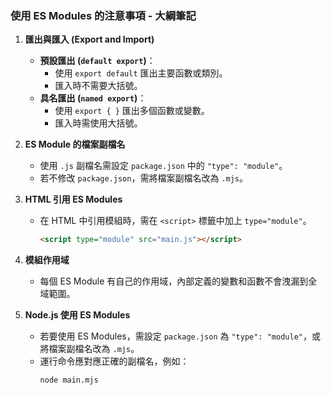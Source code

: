 ### 使用 ES Modules 的注意事項 - 大綱筆記

1. **匯出與匯入 (Export and Import)**
   - **預設匯出 (`default export`)**：
     - 使用 `export default` 匯出主要函數或類別。
     - 匯入時不需要大括號。
   - **具名匯出 (`named export`)**：
     - 使用 `export { }` 匯出多個函數或變數。
     - 匯入時需使用大括號。

2. **ES Module 的檔案副檔名**
   - 使用 `.js` 副檔名需設定 `package.json` 中的 `"type": "module"`。
   - 若不修改 `package.json`，需將檔案副檔名改為 `.mjs`。

3. **HTML 引用 ES Modules**
   - 在 HTML 中引用模組時，需在 `<script>` 標籤中加上 `type="module"`。
     ```html
     <script type="module" src="main.js"></script>
     ```

4. **模組作用域**
   - 每個 ES Module 有自己的作用域，內部定義的變數和函數不會洩漏到全域範圍。

5. **Node.js 使用 ES Modules**
   - 若要使用 ES Modules，需設定 `package.json` 為 `"type": "module"`，或將檔案副檔名改為 `.mjs`。
   - 運行命令應對應正確的副檔名，例如：
     ```bash
     node main.mjs
     ```